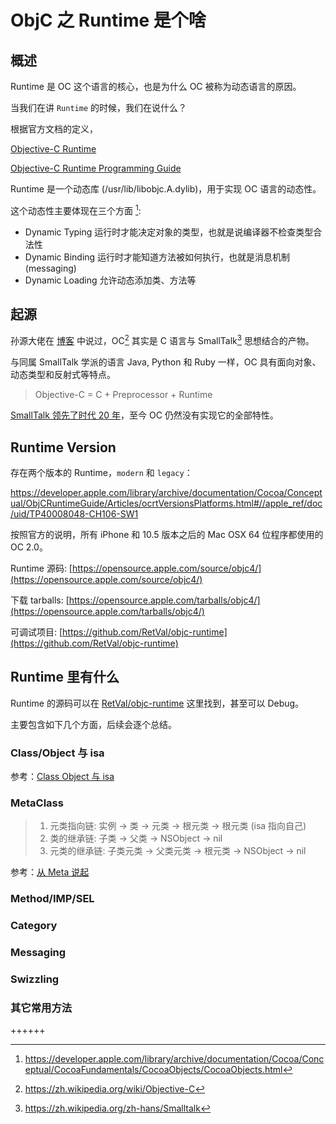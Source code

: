 # ObjC 之 Runtime 是个啥


## 概述

Runtime 是 OC 这个语言的核心，也是为什么 OC 被称为动态语言的原因。

当我们在讲 `Runtime` 的时候，我们在说什么？

根据官方文档的定义，

[Objective-C Runtime](https://developer.apple.com/documentation/objectivec/objective-c_runtime?language=objc)

[Objective-C Runtime Programming Guide](https://developer.apple.com/library/archive/documentation/Cocoa/Conceptual/ObjCRuntimeGuide/Introduction/Introduction.html#//apple_ref/doc/uid/TP40008048-CH1-SW1)

Runtime 是一个动态库 (/usr/lib/libobjc.A.dylib)，用于实现 OC 语言的动态性。

这个动态性主要体现在三个方面 [^1]:

- Dynamic Typing  运行时才能决定对象的类型，也就是说编译器不检查类型合法性
- Dynamic Binding 运行时才能知道方法被如何执行，也就是消息机制 (messaging)
- Dynamic Loading 允许动态添加类、方法等

## 起源

孙源大佬在 [博客](http://blog.sunnyxx.com/2016/08/13/reunderstanding-runtime-0/) 中说过，OC[^2] 其实是 C 语言与 SmallTalk[^3] 思想结合的产物。

与同属 SmallTalk 学派的语言 Java, Python 和 Ruby 一样，OC 具有面向对象、动态类型和反射式等特点。

> Objective-C = C + Preprocessor + Runtime

[SmallTalk 领先了时代 20 年](https://blog.youxu.info/2010/02/28/why-mac-os-x-for-programmers/)，至今 OC 仍然没有实现它的全部特性。

## Runtime Version

存在两个版本的 Runtime，`modern` 和 `legacy`：

https://developer.apple.com/library/archive/documentation/Cocoa/Conceptual/ObjCRuntimeGuide/Articles/ocrtVersionsPlatforms.html#//apple_ref/doc/uid/TP40008048-CH106-SW1

按照官方的说明，所有 iPhone 和 10.5 版本之后的 Mac OSX 64 位程序都使用的 OC 2.0。

Runtime 源码: [https://opensource.apple.com/source/objc4/](https://opensource.apple.com/source/objc4/)

下载 tarballs: [https://opensource.apple.com/tarballs/objc4/](https://opensource.apple.com/tarballs/objc4/)

可调试项目: [https://github.com/RetVal/objc-runtime](https://github.com/RetVal/objc-runtime)

## Runtime 里有什么

Runtime 的源码可以在 [RetVal/objc-runtime](https://github.com/RetVal/objc-runtime) 这里找到，甚至可以 Debug。

主要包含如下几个方面，后续会逐个总结。

### Class/Object 与 isa

参考：[Class Object 与 isa](../class-object-isa/)

### MetaClass

> 1. 元类指向链: 实例 -> 类 -> 元类 -> 根元类 -> 根元类 (isa 指向自己)
> 2. 类的继承链: 子类 -> 父类 -> NSObject -> nil
> 3. 元类的继承链: 子类元类 -> 父类元类 -> 根元类 -> NSObject -> nil

参考：[从 Meta 说起](../meta-class/)

### Method/IMP/SEL

### Category

### Messaging

### Swizzling

### 其它常用方法

++++++

[^1]: https://developer.apple.com/library/archive/documentation/Cocoa/Conceptual/CocoaFundamentals/CocoaObjects/CocoaObjects.html
[^2]: https://zh.wikipedia.org/wiki/Objective-C
[^3]: https://zh.wikipedia.org/zh-hans/Smalltalk


